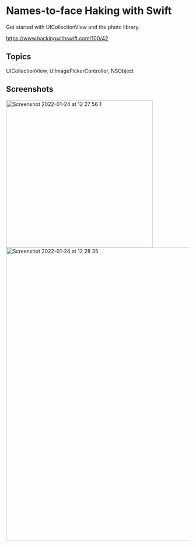 # Names-to-face Haking with Swift
Get started with UICollectionView and the photo library.



https://www.hackingwithswift.com/100/42

## Topics

UICollectionView, UIImagePickerController, NSObject


## Screenshots

<img width="402" alt="Screenshot 2022-01-24 at 12 27 56 1" src="https://user-images.githubusercontent.com/79315087/150775914-0386328e-4bef-43d1-a21c-34c4bcb60570.png">
<img width="803" alt="Screenshot 2022-01-24 at 12 28 35" src="https://user-images.githubusercontent.com/79315087/150775925-59440642-6b89-418f-bec2-d1a9d67dec08.png">
